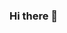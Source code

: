 ### Hi there 👋

<!--
**amirana/amirana** is a ✨ _special_ ✨ repository because its `README.md` (this file) appears on your GitHub profile.

Here are some ideas to get you started:

- 👩‍💻 I’m currently working as freelance Front-end Developer. I have 2.5+ years as Front-end Developer at Yellow Slice, Mumbai. 
- 👯 I’m looking to collaborate on projects that teaches me new technologies so I can keep growing.
- 📫 How to reach me: ranaami1223@gmail.com
-->
